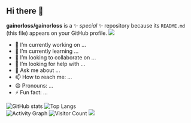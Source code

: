## Hi there 👋


**gainorloss/gainorloss** is a ✨ _special_ ✨ repository because its `README.md` (this file) appears on your GitHub profile.
<img src="https://readme-typing-svg.herokuapp.com/?lines='Hello'&center=true" />
- 🔭 I’m currently working on ...
- 🌱 I’m currently learning ...
- 👯 I’m looking to collaborate on ...
- 🤔 I’m looking for help with ...
- 💬 Ask me about ...
- 📫 How to reach me: ...
- 😄 Pronouns: ...
- ⚡ Fun fact: ...

![GitHub stats](https://github-readme-stats.vercel.app/api?username=gainorloss&show_icons=true&theme=radical)
![Top Langs](https://github-readme-stats.vercel.app/api/top-langs/?username=gainorloss&layout=compact)	
![Activity Graph](https://github-readme-activity-graph.vercel.app/graph?username=gainorloss)
![Visitor Count](https://visitor-badge.laobi.icu/badge?page_id=gainorloss)
<img src="https://img.shields.io/badge/JavaScript-F7DF1E?logo=javascript&logoColor=black" />

